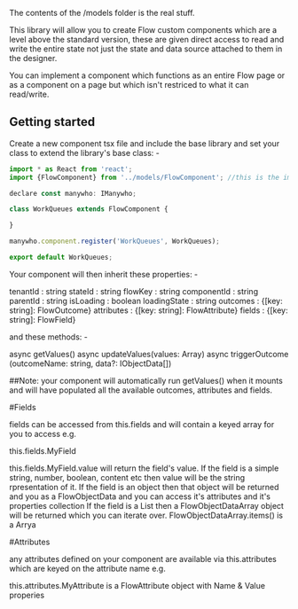The contents of the /models folder is the real stuff.

This library will allow you to create Flow custom components which are a level above the standard version, these are given direct access to read and write the entire state not just the state and data source attached to them in the designer.

You can implement a component which functions as an entire Flow page or as a component on a page but which isn't restriced to what it can read/write.


## Getting started

Create a new component tsx file and include the base library and set your class to extend the library's base class: -

```javascript
import * as React from 'react';
import {FlowComponent} from '../models/FlowComponent'; //this is the important one

declare const manywho: IManywho;

class WorkQueues extends FlowComponent {

}

manywho.component.register('WorkQueues', WorkQueues);

export default WorkQueues;
```

Your component will then inherit these properties: -

tenantId : string 
stateId : string 
flowKey : string
componentId : string
parentId : string 
isLoading : boolean 
loadingState : string 
outcomes : {[key: string]: FlowOutcome}
attributes : {[key: string]: FlowAttribute}
fields : {[key: string]: FlowField} 

and these methods: -

async getValues()
async updateValues(values: Array<FlowField>)
async triggerOutcome (outcomeName: string, data?: IObjectData[])

##Note: your component will automatically run getValues() when it mounts and will have populated all the available outcomes, attributes and fields.


#Fields

fields can be accessed from this.fields and will contain a keyed array for you to access e.g.

this.fields.MyField

this.fields.MyField.value will return the field's value.
If the field is a simple string, number, boolean, content etc then value will be the string rpresentation of it.
If the field is an object then that object will be returned and you as a FlowObjectData and you can access it's attributes and it's properties collection
If the field is a List then a FlowObjectDataArray object will be returned which you can iterate over. FlowObjectDataArray.items() is a  Arrya<FlowObjectData> 

#Attributes

any attributes defined on your component are available via this.attributes which are keyed on the attribute name e.g.

this.attributes.MyAttribute is a FlowAttribute object with Name & Value properies

